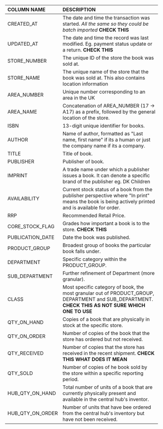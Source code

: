 | **COLUMN NAME** |                     **DESCRIPTION**                     |
|:----------------|:--------------------------------------------------------|
|CREATED_AT       |The date and time the transaction was started. *All the same so they could be batch imported* **CHECK THIS**    |
|UPDATED_AT|The date and time the record was last modified. Eg. payment status update or a return. **CHECK THIS**|
|STORE_NUMBER|The unique ID of the store the book was sold at.|
|STORE_NAME|The unique name of the store that the book was sold at. This also contains location information|
|AREA_NUMBER|Unique number corresponding to an area in the UK|
|AREA_NAME|Concatenation of AREA_NUMBER (17 -> A17) as a prefix, followed by the general location of the store.|
|ISBN|13-digit unique identifier for books.|
|AUTHOR|Name of author, formatted as "Last name, first name" if its a human or just the company name if its a company.|
|TITLE|Title of book.|
|PUBLISHER|Publisher of book.|
|IMPRINT|A trade name under which a publisher issues a book. It can denote a specific brand of the publisher eg. DK Children|
|AVAILABILITY|Current stock status of a book from the publisher perspective where "In print" means the book is being actively printed and is available for order.|
|RRP|Recommended Retail Price.|
|CORE_STOCK_FLAG|Grades how important a book is to the store. **CHECK THIS**|
|PUBLICATION_DATE|Date the book was published.|
|PRODUCT_GROUP|Broadest group of books the particular book falls under.|
|DEPARTMENT|Specific category within the PRODUCT_GROUP.|
|SUB_DEPARTMENT|Further refinement of Department (more granular).|
|CLASS|Most specific category of book, the most granular out of PRODUCT_GROUP, DEPARTMENT and SUB_DEPARTMENT. **CHECK THIS AS NOT SURE WHICH ONE TO USE**|
|QTY_ON_HAND|Copies of a book that are physically in stock at the specific store.|
|QTY_ON_ORDER|Number of copies of the book that the store has ordered but not received.|
|QTY_RECEIVED|Number of copies that the store has received in the recent shipment. **CHECK THIS WHAT DOES IT MEAN**|
|QTY_SOLD|Number of copies of he book sold by the store within a specific reporting period.|
|HUB_QTY_ON_HAND|Total number of units of a book that are currently physically present and available in the central hub's inventor.|
|HUB_QTY_ON_ORDER|Number of units that have bee ordered from the central hub's inventory but have not been received.|


